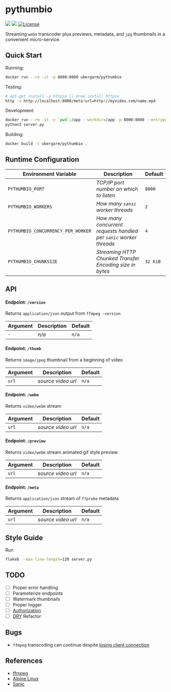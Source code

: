 pythumbio
===
[![](https://images.microbadger.com/badges/image/ubergarm/pythumbio.svg)](https://microbadger.com/images/ubergarm/pythumbio) [![](https://images.microbadger.com/badges/version/ubergarm/pythumbio.svg)](https://microbadger.com/images/ubergarm/pythumbio) [![License](https://img.shields.io/github/license/mashape/apistatus.svg)](https://github.com/ubergarm/pythumbio/blob/master/LICENSE)

Streaming `webm` transcoder plus previews, metadata, and `jpg` thumbnails in a convenient micro-service.

## Quick Start
Running:
```bash
docker run --rm -it -p 8000:8000 ubergarm/pythumbio
```

Testing:
```bash
# apt-get install -y httpie || brew install httpie
http -v http://localhost:8000/meta?url=http://myvideo.com/name.mp4
```

Development:
```bash
docker run --rm -it -v `pwd`:/app --workdir=/app -p 8000:8000 --entrypoint=/bin/sh ubergarm/pythumbio
python3 server.py
```

Building:
```bash
docker build -t ubergarm/pythumbio .
```

## Runtime Configuration
Environment Variable | Description | Default
--- | --- | ---
`PYTHUMBIO_PORT` | *TCP/IP port number on which to listen* | `8000`
`PYTHUMBIO_WORKERS` | *How many `sanic` worker threads* | `2`
`PYTHUMBIO_CONCURRENCY_PER_WORKER` | *How many concurrent requests handled per `sanic` worker threads* | `4`
`PYTHUMBIO_CHUNKSIZE` | *Streaming HTTP Chunked Transfer Encoding size in bytes* | `32 KiB`

## API
####  Endpoint: `/version`
Returns `application/json` output from `ffmpeg -version`

Argument | Description | Default
--- | --- | ---
`-` | *n/a* | `n/a`

####  Endpoint: `/thumb`
Returns `image/jpeg` thumbnail from a beginning of video

Argument | Description | Default
--- | --- | ---
`url` | *source video url* | `n/a`

####  Endpoint: `/webm`
Returns `video/webm` stream

Argument | Description | Default
--- | --- | ---
`url` | *source video url* | `n/a`

####  Endpoint: `/preview`
Returns `video/webm` stream animated gif style preview

Argument | Description | Default
--- | --- | ---
`url` | *source video url* | `n/a`

####  Endpoint: `/meta`
Returns `application/json` stream of `ffprobe` metadata

Argument | Description | Default
--- | --- | ---
`url` | *source video url* | `n/a`

## Style Guide
Run
```bash
flake8 --max-line-length=120 server.py
```

## TODO
- [ ] Proper error handling
- [ ] Parameterize endpoints
- [ ] Watermark thumbnails
- [ ] Proper logger
- [ ] [Authorization](https://github.com/FFmpeg/FFmpeg/blob/5fe2b437023f46394dfd4a4c991aa4a3ac3d8e72/libavformat/http.c#L282-L284)
- [ ] [DRY](https://en.wikipedia.org/wiki/Don%27t_repeat_yourself) Refactor

## Bugs
* `ffmpeg` transcoding can continue despite [losing client connection](https://github.com/channelcat/sanic/blob/e9eca25792737138df0f6fd3afc10096a03e2aa8/sanic/server.py#L198)

## References
* [ffmpeg](https://ffmpeg.org/)
* [Alpine Linux](https://alpinelinux.org/)
* [Sanic](https://github.com/channelcat/sanic)
